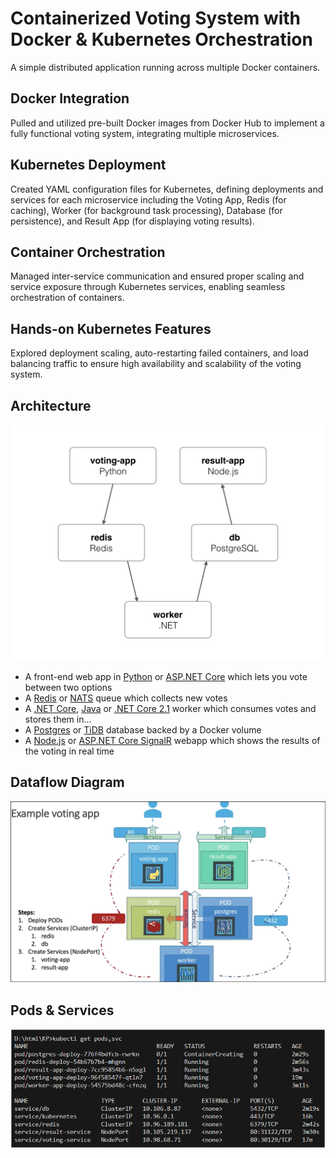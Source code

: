 Containerized Voting System with Docker & Kubernetes Orchestration
=========

A simple distributed application running across multiple Docker containers.

## Docker Integration

Pulled and utilized pre-built Docker images from Docker Hub to implement a fully functional voting system, integrating multiple microservices.


## Kubernetes Deployment

Created YAML configuration files for Kubernetes, defining deployments and services for each microservice including the Voting App, Redis (for caching), Worker (for background task processing), Database (for persistence), and Result App (for displaying voting results).


## Container Orchestration

Managed inter-service communication and ensured proper scaling and service exposure through Kubernetes services, enabling seamless orchestration of containers.

## Hands-on Kubernetes Features

Explored deployment scaling, auto-restarting failed containers, and load balancing traffic to ensure high availability and scalability of the voting system.


Architecture
-----

![Architecture diagram](images/architecture.png)

* A front-end web app in [Python](/vote) or [ASP.NET Core](/vote/dotnet) which lets you vote between two options
* A [Redis](https://hub.docker.com/_/redis/) or [NATS](https://hub.docker.com/_/nats/) queue which collects new votes
* A [.NET Core](/worker/src/Worker), [Java](/worker/src/main) or [.NET Core 2.1](/worker/dotnet) worker which consumes votes and stores them in…
* A [Postgres](https://hub.docker.com/_/postgres/) or [TiDB](https://hub.docker.com/r/dockersamples/tidb/tags/) database backed by a Docker volume
* A [Node.js](/result) or [ASP.NET Core SignalR](/result/dotnet) webapp which shows the results of the voting in real time

Dataflow Diagram
-----

![Dataflow diagram](images/Dataflow.png)

Pods & Services
-----

![All Pods diagram](images/pods,svc.png)


